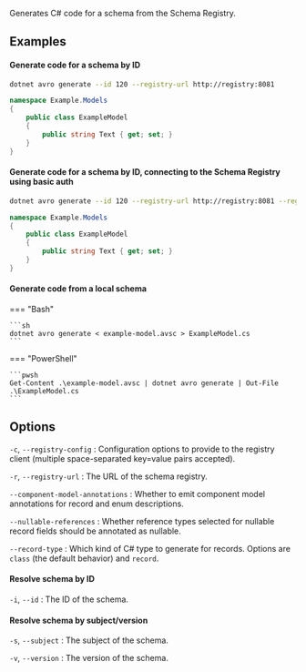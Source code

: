 Generates C# code for a schema from the Schema Registry.

## Examples

#### Generate code for a schema by ID

```sh
dotnet avro generate --id 120 --registry-url http://registry:8081
```

```csharp
namespace Example.Models
{
    public class ExampleModel
    {
        public string Text { get; set; }
    }
}
```

#### Generate code for a schema by ID, connecting to the Schema Registry using basic auth

```sh
dotnet avro generate --id 120 --registry-url http://registry:8081 --registry-config schema.registry.basic.auth.user.info=exampleuser:password
```

```csharp
namespace Example.Models
{
    public class ExampleModel
    {
        public string Text { get; set; }
    }
}
```

#### Generate code from a local schema

=== "Bash"

    ```sh
    dotnet avro generate < example-model.avsc > ExampleModel.cs
    ```

=== "PowerShell"

    ```pwsh
    Get-Content .\example-model.avsc | dotnet avro generate | Out-File .\ExampleModel.cs
    ```

## Options

`-c`, `--registry-config`
:   Configuration options to provide to the registry client (multiple space-separated key=value pairs accepted).

`-r`, `--registry-url`
:   The URL of the schema registry.

`--component-model-annotations`
:   Whether to emit component model annotations for record and enum descriptions.

`--nullable-references`
:   Whether reference types selected for nullable record fields should be annotated as nullable.

`--record-type`
:   Which kind of C# type to generate for records. Options are `class` (the default behavior) and `record`.

#### Resolve schema by ID

`-i`, `--id`
:   The ID of the schema.

#### Resolve schema by subject/version

`-s`, `--subject`
:   The subject of the schema.

`-v`, `--version`
:   The version of the schema.
